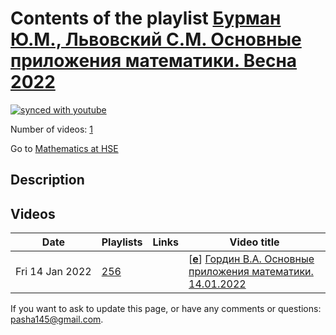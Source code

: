 # Contents of the playlist [Бурман Ю.М., Львовский  С.М. Основные приложения математики. Весна 2022](https://www.youtube.com/playlist?list=PLq3E5oubNNoBPDw9x8T6XzQDDXPJ4G3QR)

[![synced with youtube](https://img.shields.io/github/last-commit/mathphysschool/mathphysschool.github.io/autoupdate1?label=synced%20with%20youtube)](https://github.com/mathphysschool/mathphysschool.github.io/commits/autoupdate1)

Number of videos: [1](#videos)

Go to [Mathematics at HSE](../README.md)

## Description



## Videos

|Date|Playlists|Links|Video title|
|---|---|---|---|
| Fri&nbsp;14&nbsp;Jan&nbsp;2022 | [256](../playlists/256 "Бурман Ю.М., Львовский  С.М. Основные приложения математики. Весна 2022") |  | [[**e**](https://studio.youtube.com/video/AIehf0xn8GM/edit "Edit")] [Гордин В.А. Основные приложения математики. 14.01.2022](https://www.youtube.com/watch?v=AIehf0xn8GM&list=PLq3E5oubNNoBPDw9x8T6XzQDDXPJ4G3QR) |


 If you want to ask to update this page, or have any comments or questions: <pasha145@gmail.com>.